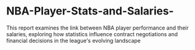 # NBA-Player-Stats-and-Salaries-
 This report examines the link between NBA player performance and their salaries, exploring how statistics influence contract negotiations and financial decisions in the league's evolving landscape
